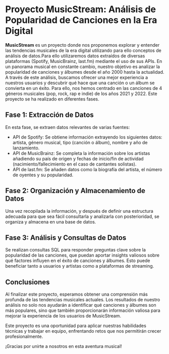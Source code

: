 # Proyecto MusicStream: Análisis de Popularidad de Canciones en la Era Digital

**MusicStream** es un proyecto donde nos proponemos explorar y entender las tendencias musicales de la era digital utilizando para ello conceptos de análisis de datos.Para ello utilizaremos datos extraídos de diversas plataformas (Spotify, MusicBrainz, last.fm) mediante el uso de sus APIs.
En un panorama musical en constante cambio, nuestro objetivo es analizar la popularidad de canciones y álbumes desde el año 2000 hasta la actualidad. A través de este análisis, buscamos ofrecer una mejor experiencia a nuestros usuarios y descubrir qué hace que una canción o un álbum se convierta en un éxito. Para ello, nos hemos centrado en las canciones de 4 géneros musicales (pop, rock, rap e indie) de los años 2021 y 2022.
Este proyecto se ha realizado en diferentes fases.

## Fase 1: Extracción de Datos

En esta fase, se extraen datos relevantes de varias fuentes:
- API de Spotify: Se obtiene información extrayendo los siguientes datos: artista, género musical, tipo (canción o álbum), nombre y año de lanzamiento.
- API de MusicBrainz: Se completa la información sobre los artistas añadiendo su país de origen y fechas de inicio/fin de actividad (nacimiento/fallecimiento en el caso de cantantes solistas).
- API de last.fm: Se añaden datos como la biografía del artista, el número de oyentes y su popularidad.

## Fase 2: Organización y Almacenamiento de Datos

Una vez recopilada la información, y después de definir una estructura adecuada para que sea fácil consultarla y analizarla con posterioridad, se organiza y almacena en una base de datos.

## Fase 3: Análisis y Consultas de Datos

Se realizan consultas SQL para responder preguntas clave sobre la popularidad de las canciones, que puedan aportar insights valiosos sobre qué factores influyen en el éxito de canciones y álbumes. Esto puede beneficiar tanto a usuarios y artistas como a plataformas de streaming.

## Conclusiones

Al finalizar este proyecto, esperamos obtener una comprensión más profunda de las tendencias musicales actuales. Los resultados de nuestro análisis no solo nos ayudarán a identificar qué canciones y álbumes son más populares, sino que también proporcionarán información valiosa para mejorar la experiencia de los usuarios de MusicStream. 

Este proyecto es una oportunidad para aplicar nuestras habilidades técnicas y trabajar en equipo, enfrentando retos que nos permitirán crecer profesionalmente.

¡Gracias por unirte a nosotros en esta aventura musical!

